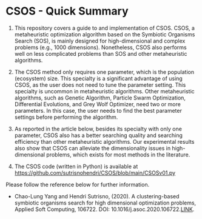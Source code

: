 # CSOS - Quick Summary

1. This repository covers a guide to and implementation of CSOS. CSOS, a metaheuristic optimization algorithm based on the Symbiotic Organisms Search (SOS), is mainly designed for high-dimensional and complex problems (e.g., 1000 dimensions). Nonetheless, CSOS also performs well on less complicated problems than SOS and other metaheuristic algorithms.

2. The CSOS method only requires one parameter, which is the population (ecosystem) size. This specialty is a significant advantage of using CSOS, as the user does not need to tune the parameter setting. This specialty is uncommon in metaheuristic algorithms. Other metaheuristic algorithms, such as Genetic Algorithm, Particle Swarm Optimization, Differential Evolutions, and Grey Wolf Optimizer, need two or more parameters. In this case, the user needs to find the best parameter settings before performing the algorithm.

3. As reported in the article below, besides its specialty with only one parameter, CSOS also has a better searching quality and searching efficiency than other metaheuristic algorithms. Our experimental results also show that CSOS can alleviate the dimensionality issues in high-dimensional problems, which exists for most methods in the literature.

4. The CSOS code (written in Python) is available at https://github.com/sutrisnohendri/CSOS/blob/main/CSOSv01.py

Please follow the reference below for further information.
- Chao-Lung Yang and Hendri Sutrisno, (2020). A clustering-based symbiotic organisms search for high dimensional optimization problems, Applied Soft Computing, 106722. DOI: 10.1016/j.asoc.2020.106722.[LINK](https://www.sciencedirect.com/science/article/abs/pii/S1568494620306608).
